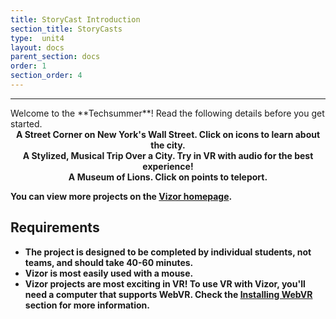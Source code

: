 ```yaml
---
title: StoryCast Introduction 
section_title: StoryCasts
type:  unit4
layout: docs
parent_section: docs
order: 1
section_order: 4
---
```


<hr>
Welcome to the **Techsummer**! Read the following details before you get started.

<div style="text-align:center">
	<script src="//vizor.io/scripts/embed.js" data-vizorurl="//vizor.io/embed/fthr/open-hotspot" ></script>
	<strong> A Street Corner on New York's Wall Street. Click on icons to learn about the city.
</div>

<div style="text-align:center">
	<script src="//vizor.io/scripts/embed.js" data-vizorurl="//vizor.io/embed/fthr/2nda" ></script>
	<strong> A Stylized, Musical Trip Over a City. Try in VR with audio for the best experience!
</div>

<div style="text-align:center">
	<script src="//vizor.io/scripts/embed.js" data-vizorurl="//vizor.io/embed/lintu/lion-museum-10" ></script>
	<strong> A Museum of Lions. Click on points to teleport. </strong>
</div>

You can view more projects on the [Vizor homepage](https://patches.vizor.io/).

## Requirements
* The project is designed to be completed by individual students, not teams, and should take 40-60 minutes.
* Vizor is most easily used with a mouse.
* Vizor projects are most exciting in VR! To use VR with Vizor, you'll need a computer that supports WebVR. Check the [Installing WebVR](/docs/1.0.0/introduction/installing_web_vr.html) section for more information.

